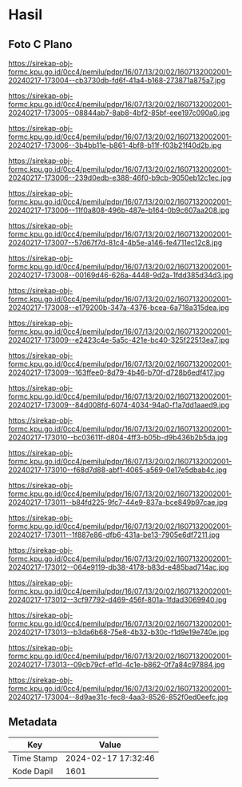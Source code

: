 # Hasil

## Foto C Plano

https://sirekap-obj-formc.kpu.go.id/0cc4/pemilu/pdpr/16/07/13/20/02/1607132002001-20240217-173004--cb3730db-fd6f-41a4-b168-273871a875a7.jpg

https://sirekap-obj-formc.kpu.go.id/0cc4/pemilu/pdpr/16/07/13/20/02/1607132002001-20240217-173005--08844ab7-8ab8-4bf2-85bf-eee197c090a0.jpg

https://sirekap-obj-formc.kpu.go.id/0cc4/pemilu/pdpr/16/07/13/20/02/1607132002001-20240217-173006--3b4bb11e-b861-4bf8-b11f-f03b21f40d2b.jpg

https://sirekap-obj-formc.kpu.go.id/0cc4/pemilu/pdpr/16/07/13/20/02/1607132002001-20240217-173006--239d0edb-e388-46f0-b9cb-9050eb12c1ec.jpg

https://sirekap-obj-formc.kpu.go.id/0cc4/pemilu/pdpr/16/07/13/20/02/1607132002001-20240217-173006--11f0a808-496b-487e-b164-0b9c607aa208.jpg

https://sirekap-obj-formc.kpu.go.id/0cc4/pemilu/pdpr/16/07/13/20/02/1607132002001-20240217-173007--57d67f7d-81c4-4b5e-a146-fe4711ec12c8.jpg

https://sirekap-obj-formc.kpu.go.id/0cc4/pemilu/pdpr/16/07/13/20/02/1607132002001-20240217-173008--00169d46-626a-4448-9d2a-1fdd385d34d3.jpg

https://sirekap-obj-formc.kpu.go.id/0cc4/pemilu/pdpr/16/07/13/20/02/1607132002001-20240217-173008--e179200b-347a-4376-bcea-6a718a315dea.jpg

https://sirekap-obj-formc.kpu.go.id/0cc4/pemilu/pdpr/16/07/13/20/02/1607132002001-20240217-173009--e2423c4e-5a5c-421e-bc40-325f22513ea7.jpg

https://sirekap-obj-formc.kpu.go.id/0cc4/pemilu/pdpr/16/07/13/20/02/1607132002001-20240217-173009--163ffee0-8d79-4b46-b70f-d728b6edf417.jpg

https://sirekap-obj-formc.kpu.go.id/0cc4/pemilu/pdpr/16/07/13/20/02/1607132002001-20240217-173009--84d008fd-6074-4034-94a0-f1a7dd1aaed9.jpg

https://sirekap-obj-formc.kpu.go.id/0cc4/pemilu/pdpr/16/07/13/20/02/1607132002001-20240217-173010--bc03611f-d804-4ff3-b05b-d9b436b2b5da.jpg

https://sirekap-obj-formc.kpu.go.id/0cc4/pemilu/pdpr/16/07/13/20/02/1607132002001-20240217-173010--f68d7d88-abf1-4065-a569-0e17e5dbab4c.jpg

https://sirekap-obj-formc.kpu.go.id/0cc4/pemilu/pdpr/16/07/13/20/02/1607132002001-20240217-173011--b84fd225-9fc7-44e9-837a-bce849b97cae.jpg

https://sirekap-obj-formc.kpu.go.id/0cc4/pemilu/pdpr/16/07/13/20/02/1607132002001-20240217-173011--1f887e86-dfb6-431a-be13-7905e6df7211.jpg

https://sirekap-obj-formc.kpu.go.id/0cc4/pemilu/pdpr/16/07/13/20/02/1607132002001-20240217-173012--064e9119-db38-4178-b83d-e485bad714ac.jpg

https://sirekap-obj-formc.kpu.go.id/0cc4/pemilu/pdpr/16/07/13/20/02/1607132002001-20240217-173012--3cf97792-d469-456f-801a-1fdad3069940.jpg

https://sirekap-obj-formc.kpu.go.id/0cc4/pemilu/pdpr/16/07/13/20/02/1607132002001-20240217-173013--b3da6b68-75e8-4b32-b30c-f1d9e19e740e.jpg

https://sirekap-obj-formc.kpu.go.id/0cc4/pemilu/pdpr/16/07/13/20/02/1607132002001-20240217-173013--09cb79cf-ef1d-4c1e-b862-0f7a84c97884.jpg

https://sirekap-obj-formc.kpu.go.id/0cc4/pemilu/pdpr/16/07/13/20/02/1607132002001-20240217-173004--8d9ae31c-fec8-4aa3-8526-852f0ed0eefc.jpg


## Metadata

| Key        | Value               |
| ---------- | ------------------- |
| Time Stamp | 2024-02-17 17:32:46 |
| Kode Dapil | 1601                |



